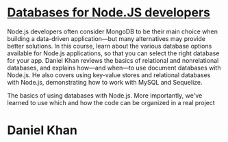# [Databases for Node.JS developers](https://www.linkedin.com/learning/databases-for-node-js-developers-2/learn-to-create-real-database-applications-with-node-js?autoAdvance=true&autoSkip=false&autoplay=true&contextUrn=urn%3Ali%3AlyndaLearningPath%3A5d83a600498e2fc13a5109bd&resume=true)

Node.js developers often consider MongoDB to be their main choice when building a data-driven application—but many alternatives may provide better solutions. In this course, learn about the various database options available for Node.js applications, so that you can select the right database for your app. Daniel Khan reviews the basics of relational and nonrelational databases, and explains how—and when—to use document databases with Node.js. He also covers using key-value stores and relational databases with Node.js, demonstrating how to work with MySQL and Sequelize.

The basics of using databases with Node.js.
More importantly, we've learned to use which and how the code can be organized in a real project

# Daniel Khan
